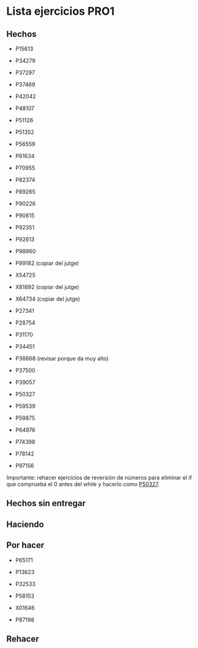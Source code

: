 # Lista ejercicios PRO1

## Hechos

- P15613
- P34279
- P37297
- P37469
- P42042
- P48107
- P51126
- P51352
- P56559
- P61634
- P70955
- P82374
- P89265
- P90226
- P90615
- P92351
- P92613
- P98960
- P99182 (copiar del jutge)

- X54725
- X81892 (copiar del jutge)
- X64734 (copiar del jutge)

- P27341
- P28754
- P31170
- P34451
- P36668 (revisar porque da muy alto)
- P37500
- P39057
- P50327
- P59539
- P59875
- P64976
- P74398
- P78142
- P97156

Importante: rehacer ejercicios de reversión de números para eliminar el if que comprueba el 0 antes del while y hacerlo como [P50327](./P50327_en/P50327.cc).

## Hechos sin entregar


## Haciendo


## Por hacer

- P65171


- P13623
- P32533
- P58153
- X01646
- P87198

## Rehacer
